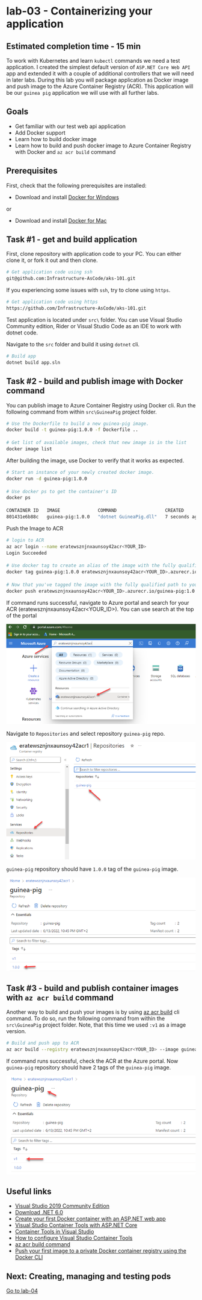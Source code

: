# lab-03 - Containerizing your application

## Estimated completion time - 15 min

To work with Kubernetes and learn `kubectl` commands we need a test application. I created the simplest default version of `ASP.NET Core Web API` app and extended it with a couple of additional controllers that we will need in later labs. During this lab you will package application as Docker image and push image to the Azure Container Registry (ACR). This application will be our `guinea pig` application we will use with all further labs.

## Goals

* Get familiar with our test web api application
* Add Docker support 
* Learn how to build docker image
* Learn how to build and push docker image to Azure Container Registry with Docker and `az acr build` command 

## Prerequisites

First, check that the following prerequisites are installed:

* Download and install [Docker for Windows](https://docs.docker.com/docker-for-windows/install/)

or 

* Download and install [Docker for Mac](https://www.docker.com/products/docker-desktop/)

## Task #1 - get and build application

First, clone repository with application code to your PC. You can either clone it, or fork it out and then clone.

```bash
# Get application code using ssh
git@github.com:Infrastructure-AsCode/aks-101.git
```

If you experiencing some issues with `ssh`, try to clone using `https`.

```bash
# Get application code using https 
https://github.com/Infrastructure-AsCode/aks-101.git
```

Test application is located under `src\` folder. You can use Visual Studio Community edition, Rider or Visual Studio Code as an IDE to work with dotnet code.

Navigate to the `src` folder and build it using `dotnet` cli.

```bash
# Build app
dotnet build app.sln
```

## Task #2 - build and publish image with Docker command

You can publish image to Azure Container Registry using Docker cli.
Run the following command from within `src\GuineaPig` project folder.

```bash
# Use the Dockerfile to build a new guinea-pig image.
docker build -t guinea-pig:1.0.0 -f Dockerfile ..

# Get list of available images, check that new image is in the list
docker image list
```

After building the image, use Docker to verify that it works as expected.

```bash
# Start an instance of your newly created docker image.
docker run -d guinea-pig:1.0.0

# Use docker ps to get the container's ID
docker ps

CONTAINER ID   IMAGE              COMMAND                  CREATED         STATUS         PORTS     NAMES
801431e6b88c   guinea-pig:1.0.0   "dotnet GuineaPig.dll"   7 seconds ago   Up 6 seconds   80/tcp    flamboyant_margulis
```

Push the Image to ACR

```bash
# login to ACR
az acr login --name eratewsznjnxaunsoy42acr<YOUR_ID>
Login Succeeded

# Use docker tag to create an alias of the image with the fully qualified path to your ACR registry.
docker tag guinea-pig:1.0.0 eratewsznjnxaunsoy42acr<YOUR_ID>.azurecr.io/guinea-pig:1.0.0

# Now that you've tagged the image with the fully qualified path to your private registry, you can push it to the registry with docker push
docker push eratewsznjnxaunsoy42acr<YOUR_ID>.azurecr.io/guinea-pig:1.0.0
```
If command runs successful, navigate to Azure portal and search for your ACR (eratewsznjnxaunsoy42acr<YOUR_ID>). You can use search at the top of the portal 

![search-acr](images/portal-acr-1.png)

Navigate to `Repositories` and select repository `guinea-pig` repo. 

![acr](images/portal-acr-2.png)


`guinea-pig` repository should have `1.0.0` tag of the `guinea-pig` image.

![acr1](images/portal-acr-3.png)


## Task #3 - build and publish container images with `az acr build` command

Another way to build and push your images is by using [az acr build](https://docs.microsoft.com/en-us/cli/azure/acr?view=azure-cli-latest&WT.mc_id=AZ-MVP-5003837#az_acr_build) cli command. To do so, run the following command from within the `src\GuineaPig` project folder. Note, that this time we used `:v1` as a image version.

```bash
# Build and push app to ACR
az acr build --registry eratewsznjnxaunsoy42acr<YOUR_ID> --image guinea-pig:v1 --file Dockerfile ..
```
If command runs successful, check the ACR at the Azure portal. Now `guinea-pig` repository should have 2 tags of the `guinea-pig` image.

![acr1](images/portal-acr-4.png)

## Useful links

* [Visual Studio 2019 Community Edition](https://visualstudio.microsoft.com/downloads/?WT.mc_id=AZ-MVP-5003837)
* [Download .NET 6.0](https://dotnet.microsoft.com/download/dotnet/6.0?WT.mc_id=AZ-MVP-5003837)
* [Create your first Docker container with an ASP.NET web app](https://tutorials.visualstudio.com/aspnet-container/containerize?WT.mc_id=AZ-MVP-5003837)
* [Visual Studio Container Tools with ASP.NET Core](https://docs.microsoft.com/en-us/aspnet/core/host-and-deploy/docker/visual-studio-tools-for-docker?view=aspnetcore-5.0&WT.mc_id=AZ-MVP-5003837)
* [Container Tools in Visual Studio](https://docs.microsoft.com/en-us/visualstudio/containers/?view=vs-2019&WT.mc_id=AZ-MVP-5003837)
* [How to configure Visual Studio Container Tools](https://docs.microsoft.com/en-us/visualstudio/containers/container-tools-configure?view=vs-2019&WT.mc_id=AZ-MVP-5003837)
* [az acr build command](https://docs.microsoft.com/en-us/cli/azure/acr?view=azure-cli-latest&WT.mc_id=AZ-MVP-5003837#az_acr_build)
* [Push your first image to a private Docker container registry using the Docker CLI](https://docs.microsoft.com/en-us/azure/container-registry/container-registry-get-started-docker-cli?WT.mc_id=AZ-MVP-5003837)

## Next: Creating, managing and testing pods

[Go to lab-04](../lab-04/readme.md)